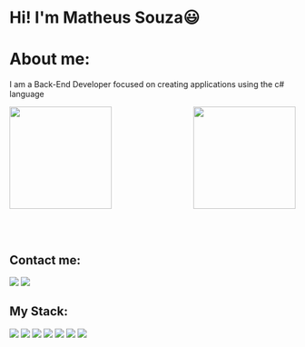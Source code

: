 # Hi! I'm Matheus Souza😃	
# About me: 
I am a Back-End Developer focused on creating applications using the c# language

<div>
  
  <img  height="180em" src="https://github-readme-stats.vercel.app/api?username=theuldev&show_icons=true&theme=great-gatsby&include_all_commits=true&count_private=true"/>
  <img align="right" height="180em" src="https://github-readme-stats.vercel.app/api/top-langs/?username=theuldev&layout=compact&langs_count=16&theme=great-gatsby"/>
</div>
<br>
 
 &nbsp;
 &nbsp;
## Contact me:
<div>
   <a href="https://www.linkedin.com/in/theuldev"><img src="https://img.shields.io/badge/LinkedIn-0077B5?style=for-the-badge&logo=linkedin&logoColor=white"></a>
   <a href="https://github.com/theuldev" ><img src="https://img.shields.io/badge/GitHub-100000?style=for-the-badge&logo=github&logoColor=white"></a>
</div>

## My Stack:
<div>
   <img src="https://img.shields.io/badge/CSS3-1572B6?style=for-the-badge&logo=css3&logoColor=white">
   <img src="https://img.shields.io/badge/HTML5-E34F26?style=for-the-badge&logo=html5&logoColor=white">
   <img src="https://img.shields.io/badge/JavaScript-323330?style=for-the-badge&logo=javascript&logoColor=F7DF1E">
   <img src="https://img.shields.io/badge/TypeScript-007ACC?style=for-the-badge&logo=typescript&logoColor=white">
   <img src="https://img.shields.io/badge/C%23-239120?style=for-the-badge&logo=c-sharp&logoColor=white">
   <img src="https://img.shields.io/badge/.NET-512BD4?style=for-the-badge&logo=dotnet&logoColor=white">
   <img src="https://img.shields.io/badge/Angular-DD0031?style=for-the-badge&logo=angular&logoColor=white"

   
   
</div>

